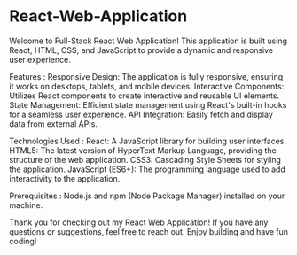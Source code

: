 # React-Web-Application
Welcome to Full-Stack React Web Application! This application is built using React, HTML, CSS, and JavaScript to provide a dynamic and responsive user experience.

Features :
Responsive Design: The application is fully responsive, ensuring it works on desktops, tablets, and mobile devices.
Interactive Components: Utilizes React components to create interactive and reusable UI elements.
State Management: Efficient state management using React's built-in hooks for a seamless user experience.
API Integration: Easily fetch and display data from external APIs.

Technologies Used :
React: A JavaScript library for building user interfaces.
HTML5: The latest version of HyperText Markup Language, providing the structure of the web application.
CSS3: Cascading Style Sheets for styling the application.
JavaScript (ES6+): The programming language used to add interactivity to the application.

Prerequisites :
Node.js and npm (Node Package Manager) installed on your machine.

Thank you for checking out my React Web Application! If you have any questions or suggestions, feel free to reach out. Enjoy building and have fun coding!
